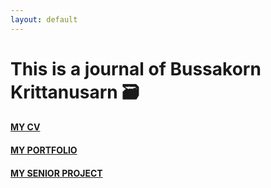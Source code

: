 ```yaml
---
layout: default
---
```


# This is a journal of Bussakorn Krittanusarn  :card_file_box:

#### [MY CV](https://bussakornkrit.github.io/bussajournal/CV)

#### [MY PORTFOLIO](https://bussakornkrit.github.io/bussajournal/portfolio)

#### [MY SENIOR PROJECT](https://bussakornkrit.github.io/bussajournal/snrprj)
